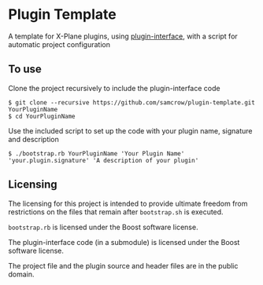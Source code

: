 # Plugin Template #

A template for X-Plane plugins, using [plugin-interface](https://github.com/samcrow/plugin-interface), with a script for automatic project configuration

## To use ##

Clone the project recursively to include the plugin-interface code

	$ git clone --recursive https://github.com/samcrow/plugin-template.git YourPluginName
	$ cd YourPluginName

Use the included script to set up the code with your plugin name, signature and description

	$ ./bootstrap.rb YourPluginName 'Your Plugin Name' 'your.plugin.signature' 'A description of your plugin'


## Licensing ##

The licensing for this project is intended to provide ultimate freedom from restrictions on the files that remain after `bootstrap.sh` is executed.

`bootstrap.rb` is licensed under the Boost software license.

The plugin-interface code (in a submodule) is licensed under the Boost software license.

The project file and the plugin source and header files are in the public domain.
